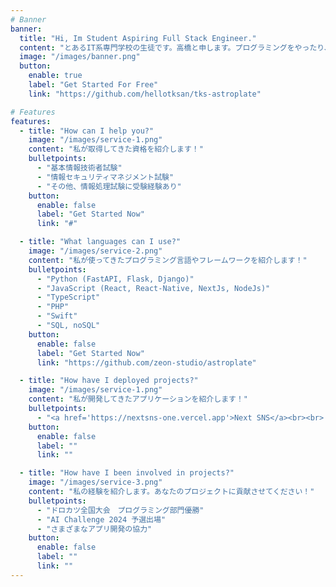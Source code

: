 ```yaml
---
# Banner
banner:
  title: "Hi, Im Student Aspiring Full Stack Engineer."
  content: "とあるIT系専門学校の生徒です。高橋と申します。プログラミングをやったり、ゲーム実況をみたり。"
  image: "/images/banner.png"
  button:
    enable: true
    label: "Get Started For Free"
    link: "https://github.com/hellotksan/tks-astroplate"

# Features
features:
  - title: "How can I help you?"
    image: "/images/service-1.png"
    content: "私が取得してきた資格を紹介します！"
    bulletpoints:
      - "基本情報技術者試験"
      - "情報セキュリティマネジメント試験"
      - "その他、情報処理試験に受験経験あり"
    button:
      enable: false
      label: "Get Started Now"
      link: "#"

  - title: "What languages can I use?"
    image: "/images/service-2.png"
    content: "私が使ってきたプログラミング言語やフレームワークを紹介します！"
    bulletpoints:
      - "Python (FastAPI, Flask, Django)"
      - "JavaScript (React, React-Native, NextJs, NodeJs)"
      - "TypeScript"
      - "PHP"
      - "Swift"
      - "SQL, noSQL"
    button:
      enable: false
      label: "Get Started Now"
      link: "https://github.com/zeon-studio/astroplate"

  - title: "How have I deployed projects?"
    image: "/images/service-1.png"
    content: "私が開発してきたアプリケーションを紹介します！"
    bulletpoints:
      - "<a href='https://nextsns-one.vercel.app'>Next SNS</a><br><br> よくあるSNSサイトのクローンです。フロントエンドにNextJs、バックエンドにNodeJsとExpress、データベースにmongoDBを使用しています。"
    button:
      enable: false
      label: ""
      link: ""

  - title: "How have I been involved in projects?"
    image: "/images/service-3.png"
    content: "私の経験を紹介します。あなたのプロジェクトに貢献させてください！"
    bulletpoints:
      - "ドロカツ全国大会　プログラミング部門優勝"
      - "AI Challenge 2024 予選出場"
      - "さまざまなアプリ開発の協力"
    button:
      enable: false
      label: ""
      link: ""
---
```

